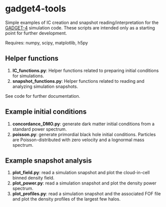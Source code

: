 # gadget4-tools
Simple examples of IC creation and snapshot reading/interpretation for the [GADGET-4](https://wwwmpa.mpa-garching.mpg.de/gadget4/) simulation code. These scripts are intended only as a starting point for further development.

Requires: numpy, scipy, matplotlib, h5py

## Helper functions

1. **IC_functions.py**: Helper functions related to preparing initial conditions for simulations.
2. **snapshot_functions.py**: Helper functions related to reading and analyzing simulation snapshots.

See code for further documentation.

## Example initial conditions

1. **concordance_DMO.py**: generate dark matter initial conditions from a standard power spectrum.
2. **poisson.py**: generate primordial black hole initial conditions. Particles are Poisson-distributed with zero velocity and a lognormal mass spectrum.

## Example snapshot analysis

1. **plot_field.py**: read a simulation snapshot and plot the cloud-in-cell binned density field.
2. **plot_power.py**: read a simulation snapshot and plot the density power spectrum.
3. **plot_profiles.py**: read a simulation snapshot and the associated FOF file and plot the density profiles of the largest few halos. 
